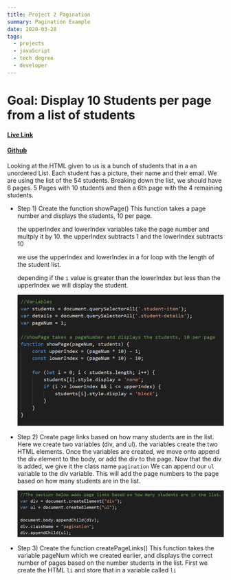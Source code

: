 ```yaml
---
title: Project 2 Pagination
summary: Pagination Example
date: 2020-03-28
tags:
  - projects
  - javaScript
  - tech degree
  - developer
---
```


# Goal: Display 10 Students per page from a list of students

#### [Live Link](https://enaughton.github.io/Pagination)

#### [Github](https://github.com/enaughton/Pagination)

Looking at the HTML given to us is a bunch of students that in a an unordered List. Each student has a picture, their name and their email. We are using the list of the 54 students. Breaking down the list, we should have 6 pages. 5 Pages with 10 students and then a 6th page with the 4 remaining students.

- Step 1) Create the function showPage()
  This function takes a page number and displays the students, 10 per page.

  the upperIndex and lowerIndex variables take the page number and multply it by 10. the upperIndex subtracts 1 and the lowerIndex subtracts 10

  we use the upperIndex and lowerIndex in a for loop with the length of the student list.

  depending if the `i` value is greater than the lowerIndex but less than the upperIndex we will display the student.

  <img  src="/_includes/assets/images/project2/showPage.PNG" alt="Show Page Function">

- Step 2) Create page links based on how many students are in the list.
  Here we create two variables (div, and ul). the variables create the two HTML elements. Once the variables are created, we move onto append the div element to the body, or add the div to the page. Now that the div is added, we give it the class name `pagination`
  We can append our `ul` variable to the div variable.
  This will add the page numbers to the page based on how many students are in the list.

  <img src="/_includes/assets/images/project2/CreateHTMLelements.png" alt="Creating Div and ul Elements">

- Step 3) Create the function createPageLinks()
  This function takes the variable pageNum which we created earlier, and displays the correct number of pages based on the number students in the list.
  First we create the HTML `li` and store that in a variable called `li`
